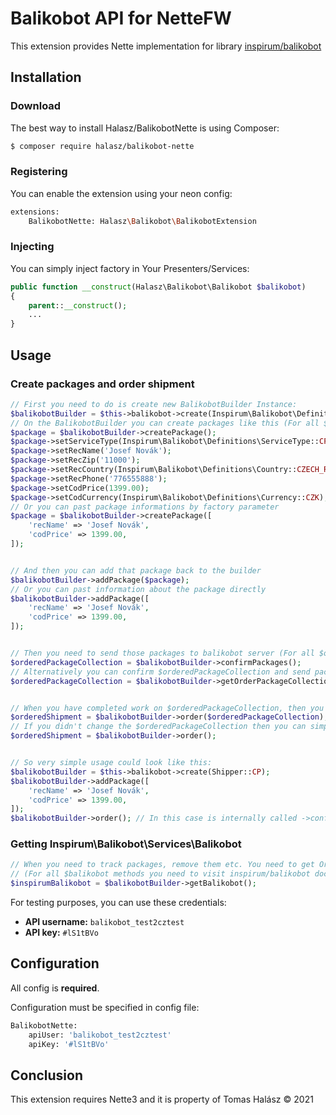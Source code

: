 # Balikobot API for NetteFW

This extension provides Nette implementation for library [inspirum/balikobot](https://packagist.org/packages/inspirum/balikobot)

## Installation

### Download
The best way to install Halasz/BalikobotNette is using Composer:
```sh
$ composer require halasz/balikobot-nette
```
### Registering
You can enable the extension using your neon config:
```sh
extensions:
	BalikobotNette: Halasz\Balikobot\BalikobotExtension
```
### Injecting
You can simply inject factory in Your Presenters/Services:
```php
public function __construct(Halasz\Balikobot\Balikobot $balikobot)
{
    parent::__construct();
    ...
}
```

## Usage

### Create packages and order shipment

```php
// First you need to do is create new BalikobotBuilder Instance:
$balikobotBuilder = $this->balikobot->create(Inspirum\Balikobot\Definitions\Shipper::CP);
// On the BalikobotBuilder you can create packages like this (For all $package methods you need to visit inspirum/balikobot documentation)
$package = $balikobotBuilder->createPackage();
$package->setServiceType(Inspirum\Balikobot\Definitions\ServiceType::CP_NP);
$package->setRecName('Josef Novák');
$package->setRecZip('11000');
$package->setRecCountry(Inspirum\Balikobot\Definitions\Country::CZECH_REPUBLIC);
$package->setRecPhone('776555888');
$package->setCodPrice(1399.00);
$package->setCodCurrency(Inspirum\Balikobot\Definitions\Currency::CZK);
// Or you can past package informations by factory parameter
$package = $balikobotBuilder->createPackage([
    'recName' => 'Josef Novák',
    'codPrice' => 1399.00,
]);


// And then you can add that package back to the builder
$balikobotBuilder->addPackage($package);
// Or you can past information about the package directly
$balikobotBuilder->addPackage([
    'recName' => 'Josef Novák',
    'codPrice' => 1399.00,
]);


// Then you need to send those packages to balikobot server (For all $orderedPackageCollection methods you need to visit inspirum/balikobot documentation)
$orderedPackageCollection = $balikobotBuilder->confirmPackages();
// Alternatively you can confirm $orderedPackageCollection and send packages to balikobot like this.
$orderedPackageCollection = $balikobotBuilder->getOrderPackageCollection();


// When you have completed work on $orderedPackageCollection, then you need to call (For all $orderedShipment methods you need to visit inspirum/balikobot documentation)
$orderedShipment = $balikobotBuilder->order($orderedPackageCollection);
// If you didn't change the $orderedPackageCollection then you can simply call
$orderedShipment = $balikobotBuilder->order();


// So very simple usage could look like this:
$balikobotBuilder = $this->balikobot->create(Shipper::CP);
$balikobotBuilder->addPackage([
    'recName' => 'Josef Novák',
    'codPrice' => 1399.00,
]);
$balikobotBuilder->order(); // In this case is internally called ->confirmPackages()
```


### Getting Inspirum\Balikobot\Services\Balikobot

```php
// When you need to track packages, remove them etc. You need to get Original balikobot class, which contains all necessary methods:
// (For all $balikobot methods you need to visit inspirum/balikobot documentation)
$inspirumBalikobot = $balikobotBuilder->getBalikobot();
````

For testing purposes, you can use these credentials:

- **API username:** `balikobot_test2cztest`
- **API key:** `#lS1tBVo`


## Configuration

All config is **required**.

Configuration must be specified in config file:
```sh
BalikobotNette:
	apiUser: 'balikobot_test2cztest'
	apiKey: '#lS1tBVo'
```


## Conclusion

This extension requires Nette3 and it is property of Tomas Halász © 2021
